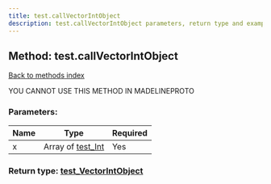 ```yaml
---
title: test.callVectorIntObject
description: test.callVectorIntObject parameters, return type and example
---
```

## Method: test.callVectorIntObject  
[Back to methods index](index.md)


YOU CANNOT USE THIS METHOD IN MADELINEPROTO


### Parameters:

| Name     |    Type       | Required |
|----------|---------------|----------|
|x|Array of [test\_Int](../types/test_Int.md) | Yes|


### Return type: [test\_VectorIntObject](../types/test_VectorIntObject.md)

